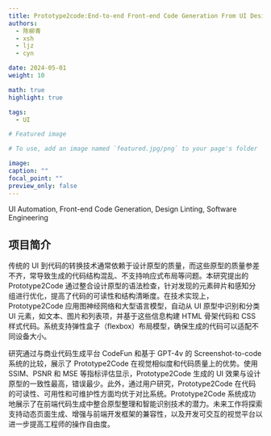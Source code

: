 ```yaml
---
title: Prototype2code:End-to-end Front-end Code Generation From UI Design Prototypes
authors:
  - 陈柳青
  - xsh
  - ljz
  - cyn

date: 2024-05-01
weight: 10

math: true
highlight: true

tags:
  - UI

# Featured image

# To use, add an image named `featured.jpg/png` to your page's folder

image:
caption: ""
focal_point: ""
preview_only: false
---
```


UI Automation, Front-end Code Generation, Design Linting, Software Engineering

<!--more-->

## 项目简介

传统的 UI 到代码的转换技术通常依赖于设计原型的质量，而这些原型的质量参差不齐，常导致生成的代码结构混乱、不支持响应式布局等问题。本研究提出的 Prototype2Code 通过整合设计原型的语法检查，针对发现的元素碎片和感知分组进行优化，提高了代码的可读性和结构清晰度。在技术实现上，Prototype2Code 应用图神经网络和大型语言模型，自动从 UI 原型中识别和分类 UI 元素，如文本、图片和列表项，并基于这些信息构建 HTML 骨架代码和 CSS 样式代码。系统支持弹性盒子（flexbox）布局模型，确保生成的代码可以适配不同设备大小。

研究通过与商业代码生成平台 CodeFun 和基于 GPT-4v 的 Screenshot-to-code 系统的比较，展示了 Prototype2Code 在视觉相似度和代码质量上的优势。使用 SSIM、PSNR 和 MSE 等指标评估显示，Prototype2Code 生成的 UI 效果与设计原型的一致性最高，错误最少。此外，通过用户研究，Prototype2Code 在代码的可读性、可用性和可维护性方面均优于对比系统。Prototype2Code 系统成功地展示了在前端代码生成中整合原型整理和智能识别技术的潜力。未来工作将探索支持动态页面生成、增强与前端开发框架的兼容性，以及开发可交互的视觉平台以进一步提高工程师的操作自由度。
